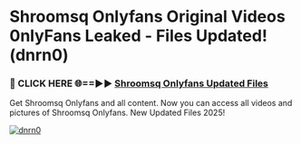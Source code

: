# Shroomsq Onlyfans Original Videos 0nlyFans Leaked - Files Updated! (dnrn0)

<h3>🔴 CLICK HERE 🌐==►► <a href="https://tinyurl.com/ehrbuxhb" rel="nofollow">Shroomsq Onlyfans Updated Files</a></h3>

Get Shroomsq Onlyfans and all content. Now you can access all videos and pictures of Shroomsq Onlyfans. New Updated Files 2025!

[![dnrn0](https://i.imgur.com/lVYEuWS.gif)](https://tinyurl.com/ehrbuxhb)
